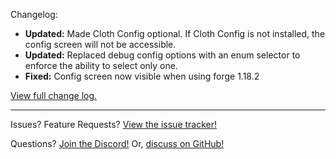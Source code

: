 Changelog:

- **Updated:** Made Cloth Config optional. If Cloth Config is not installed, the config screen will not be accessible.
- **Updated:** Replaced debug config options with an enum selector to enforce the ability to select only one.
- **Fixed:** Config screen now visible when using forge 1.18.2

[View full change log.](https://github.com/der-fruhling/create-train-perspective/compare/v0.6.1...v1.0.0)

---

Issues?
Feature Requests?
[View the issue tracker!](https://github.com/der-fruhling-entertainment/create-train-perspective/issues)

Questions?
[Join the Discord!](https://discord.gg/AyM66DhPKr)
Or,
[discuss on GitHub!](https://github.com/der-fruhling-entertainment/create-train-perspective/discussions)
